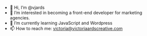 - 👋 Hi, I’m @vjards
- 👀 I’m interested in becoming a front-end developer for marketing agencies.
- 🌱 I’m currently learning JavaScript and Wordpress
- 📫 How to reach me: victoria@victoriaardscreative.com
